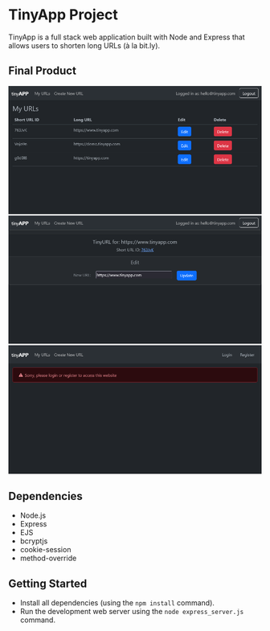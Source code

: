 # TinyApp Project

TinyApp is a full stack web application built with Node and Express that allows users to shorten long URLs (à la bit.ly).

## Final Product

!["Screenshot of URLs"](https://raw.githubusercontent.com/luc-ky/tinyapp/master/docs/urls.png)
!["Screenshot of Details"](https://raw.githubusercontent.com/luc-ky/tinyapp/master/docs/details.png)
!["Screenshot of Error"](https://raw.githubusercontent.com/luc-ky/tinyapp/master/docs/home.png)

## Dependencies

- Node.js
- Express
- EJS
- bcryptjs
- cookie-session
- method-override

## Getting Started

- Install all dependencies (using the `npm install` command).
- Run the development web server using the `node express_server.js` command.